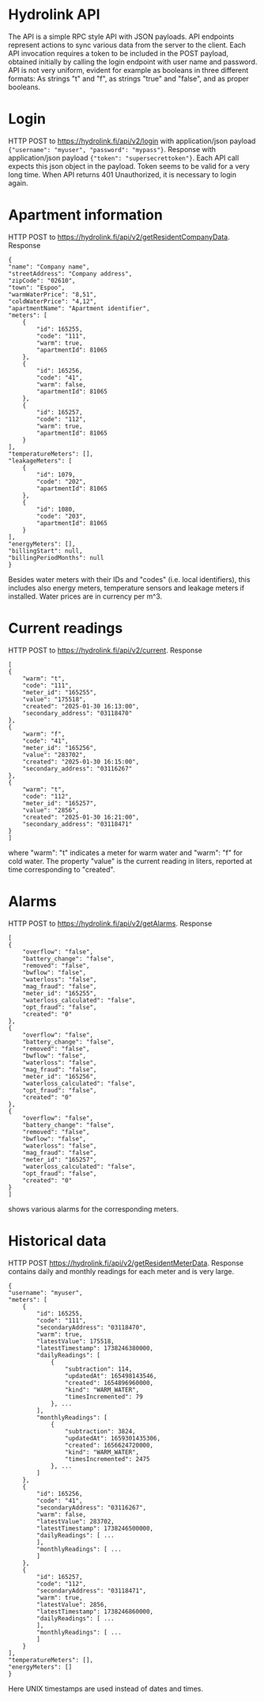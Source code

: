 # Hydrolink API

The API is a simple RPC style API with JSON payloads. API endpoints represent actions to sync various data from the server to the client. Each API invocation requires a token to be included in the POST payload, obtained initially by calling the login endpoint with user name and password. API is not very uniform, evident for example as booleans in three different formats: As strings "t" and "f", as strings "true" and "false", and as proper booleans.

# Login

HTTP POST to https://hydrolink.fi/api/v2/login with application/json payload `{"username": "myuser", "password": "mypass"}`. Response with application/json payload `{"token": "supersecrettoken"}`. Each API call expects this json object in the payload. Token seems to be valid for a very long time. When API returns 401 Unauthorized, it is necessary to login again.

# Apartment information

HTTP POST to https://hydrolink.fi/api/v2/getResidentCompanyData. Response

    {
    "name": "Company name",
    "streetAddress": "Company address",
    "zipCode": "02610",
    "town": "Espoo",
    "warmWaterPrice": "8,51",
    "coldWaterPrice": "4,12",
    "apartmentName": "Apartment identifier",
    "meters": [
        {
            "id": 165255,
            "code": "111",
            "warm": true,
            "apartmentId": 81065
        },
        {
            "id": 165256,
            "code": "41",
            "warm": false,
            "apartmentId": 81065
        },
        {
            "id": 165257,
            "code": "112",
            "warm": true,
            "apartmentId": 81065
        }
    ],
    "temperatureMeters": [],
    "leakageMeters": [
        {
            "id": 1079,
            "code": "202",
            "apartmentId": 81065
        },
        {
            "id": 1080,
            "code": "203",
            "apartmentId": 81065
        }
    ],
    "energyMeters": [],
    "billingStart": null,
    "billingPeriodMonths": null
    }

Besides water meters with their IDs and "codes" (i.e. local identifiers), this includes also energy meters, temperature sensors and leakage meters if installed. Water prices are in currency per m^3.

# Current readings

HTTP POST to https://hydrolink.fi/api/v2/current. Response

    [
    {
        "warm": "t",
        "code": "111",
        "meter_id": "165255",
        "value": "175518",
        "created": "2025-01-30 16:13:00",
        "secondary_address": "03118470"
    },
    {
        "warm": "f",
        "code": "41",
        "meter_id": "165256",
        "value": "283702",
        "created": "2025-01-30 16:15:00",
        "secondary_address": "03116267"
    },
    {
        "warm": "t",
        "code": "112",
        "meter_id": "165257",
        "value": "2856",
        "created": "2025-01-30 16:21:00",
        "secondary_address": "03118471"
    }
    ]

where "warm": "t" indicates a meter for warm water and "warm": "f" for cold water. The property "value" is the current reading in liters, reported at time corresponding to "created". 

# Alarms

HTTP POST to https://hydrolink.fi/api/v2/getAlarms. Response

    [
    {
        "overflow": "false",
        "battery_change": "false",
        "removed": "false",
        "bwflow": "false",
        "waterloss": "false",
        "mag_fraud": "false",
        "meter_id": "165255",
        "waterloss_calculated": "false",
        "opt_fraud": "false",
        "created": "0"
    },
    {
        "overflow": "false",
        "battery_change": "false",
        "removed": "false",
        "bwflow": "false",
        "waterloss": "false",
        "mag_fraud": "false",
        "meter_id": "165256",
        "waterloss_calculated": "false",
        "opt_fraud": "false",
        "created": "0"
    },
    {
        "overflow": "false",
        "battery_change": "false",
        "removed": "false",
        "bwflow": "false",
        "waterloss": "false",
        "mag_fraud": "false",
        "meter_id": "165257",
        "waterloss_calculated": "false",
        "opt_fraud": "false",
        "created": "0"
    }
    ]

shows various alarms for the corresponding meters.

# Historical data

HTTP POST https://hydrolink.fi/api/v2/getResidentMeterData. Response contains daily and monthly readings for each meter and is very large.

    {
    "username": "myuser",
    "meters": [
        {
            "id": 165255,
            "code": "111",
            "secondaryAddress": "03118470",
            "warm": true,
            "latestValue": 175518,
            "latestTimestamp": 1738246380000,
            "dailyReadings": [
                {
                    "subtraction": 114,
                    "updatedAt": 165498143546,
                    "created": 1654896960000,
                    "kind": "WARM_WATER",
                    "timesIncremented": 79
                }, ...
            ],
            "monthlyReadings": [
                {
                    "subtraction": 3824,
                    "updatedAt": 1659301435306,
                    "created": 1656624720000,
                    "kind": "WARM_WATER",
                    "timesIncremented": 2475
                }, ...
            ]
        },
        {
            "id": 165256,
            "code": "41",
            "secondaryAddress": "03116267",
            "warm": false,
            "latestValue": 283702,
            "latestTimestamp": 1738246500000,
            "dailyReadings": [ ...
            ],
            "monthlyReadings": [ ...
            ]
        },
        {
            "id": 165257,
            "code": "112",
            "secondaryAddress": "03118471",
            "warm": true,
            "latestValue": 2856,
            "latestTimestamp": 1738246860000,
            "dailyReadings": [ ...
            ],
            "monthlyReadings": [ ...
            ]
        }
    ],
    "temperatureMeters": [],
    "energyMeters": []
    }

Here UNIX timestamps are used instead of dates and times.
